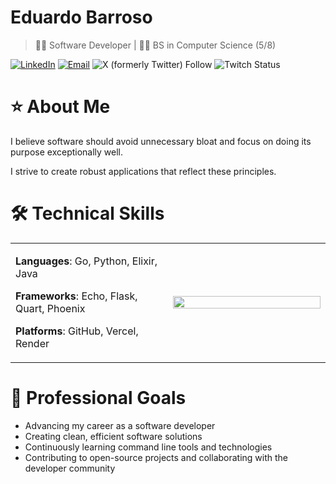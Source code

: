 # Eduardo Barroso

> 👨‍💻 Software Developer | 👨‍🎓 BS in Computer Science (5/8)

[![LinkedIn](https://img.shields.io/badge/LinkedIn-Connect-green)](https://linkedin.com/in/edbar42)
[![Email](https://img.shields.io/badge/Email-Contact-blue)](mailto:contato@edbar.xyz)
![X (formerly Twitter) Follow](https://img.shields.io/twitter/follow/edbar42_?style=social&label=%40edbar42_)
![Twitch Status](https://img.shields.io/twitch/status/edbar42)


# ⭐ About Me
I believe software should avoid unnecessary bloat and focus on doing its purpose exceptionally well. 

I strive to create robust applications that reflect these principles.

# 🛠️ Technical Skills
<table>
<tr>
<td width="50%" valign="top">

**Languages**: Go, Python, Elixir, Java

**Frameworks**: Echo, Flask, Quart, Phoenix

**Platforms**: GitHub, Vercel, Render

</td>
<td width="50%">
<img width="100%" src="https://github-readme-stats.vercel.app/api/top-langs/?theme=tokyonight&username=edbar42&layout=compact" />
</td>
</tr>
</table>

# 🎯 Professional Goals
- Advancing my career as a software developer
- Creating clean, efficient software solutions
- Continuously learning command line tools and technologies
- Contributing to open-source projects and collaborating with the developer community
